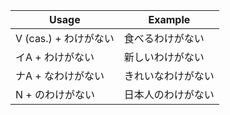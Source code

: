 |Usage|Example|
|-|-|
|V (cas.) + わけがない|食べるわけがない|
|イA + わけがない|新しいわけがない|
|ナA + なわけがない|きれいなわけがない|
|N + のわけがない|日本人のわけがない|